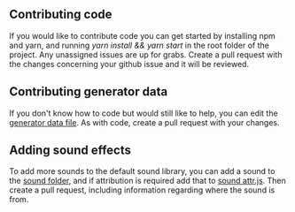 ## Contributing code
If you would like to contribute code you can get started by installing npm and yarn, and running *yarn install && yarn start* in the root folder of the project. Any unassigned issues are up for grabs. Create a pull request with the changes concerning your github issue and it will be reviewed. 

## Contributing generator data
If you don't know how to code but would still like to help, you can edit the [generator data file](https://github.com/Durtur/Dungeoneer/blob/master/data/generators/names.json). As with code, create a pull request with your changes. 

## Adding sound effects
To add more sounds to the default sound library, you can add a sound to the [sound folder](https://github.com/Durtur/Dungeoneer/tree/master/app/mappingTool/sounds), and if attribution is required add that to [sound attr.js](https://github.com/Durtur/Dungeoneer/blob/master/app/sound%20attr.js). Then create a pull request, including information regarding where the sound is from. 
